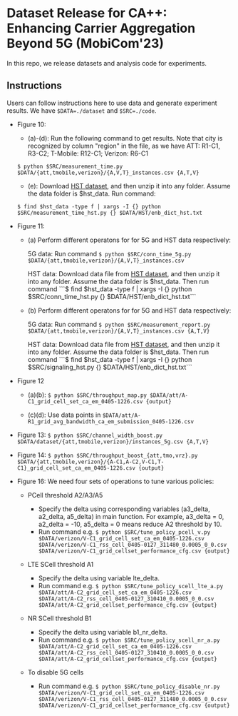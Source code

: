 # Dataset Release for CA++: Enhancing Carrier Aggregation Beyond 5G (MobiCom'23)

In this repo, we release datasets and analysis code for experiments. 

## Instructions

Users can follow instructions here to use data and generate experiment results. We have ```$DATA=./dataset``` and ```$SRC=./code```.

- Figure 10:
  - (a)-(d): Run the following command to get results. Note that city is recognized by column "region" in the file, as we have ATT: R1-C1, R3-C2; T-Mobile: R12-C1; Verizon: R6-C1
  
  ```$ python $SRC/measurement_time.py $DATA/{att,tmobile,verizon}/{A,V,T}_instances.csv {A,T,V}```

  - (e): Download [HST dataset](http://mssn3.cs.purdue.edu/350.zip), and then unzip it into any folder. Assume the data folder is $hst_data. Run command:
  
  ```$ find $hst_data -type f | xargs -I {} python $SRC/measurement_time_hst.py {} $DATA/HST/enb_dict_hst.txt```


- Figure 11:
  - (a) Perform different operatons for for 5G and HST data respectively:
  
    5G data: Run command ```$ python $SRC/conn_time_5g.py $DATA/{att,tmobile,verizon}/{A,V,T}_instances.csv```
    
    HST data: Download data file from [HST dataset](http://mssn3.cs.purdue.edu/350.zip), and then unzip it into any folder. Assume the data folder is $hst_data. Then run command ```$ find $hst_data -type f | xargs -I {} python $SRC/conn_time_hst.py {} $DATA/HST/enb_dict_hst.txt```
  
  - (b) Perform different operatons for for 5G and HST data respectively:
    
    5G data: Run command ```$ python $SRC/measurement_report.py $DATA/{att,tmobile,verizon}/{A,V,T}_instances.csv {A,T,V}```
    
    HST data: Download data file from [HST dataset](http://mssn3.cs.purdue.edu/350.zip), and then unzip it into any folder. Assume the data folder is $hst_data. Then run command ```$ find $hst_data -type f | xargs -I {} python $SRC/signaling_hst.py {} $DATA/HST/enb_dict_hst.txt```


- Figure 12
  - (a)(b): ```$ python $SRC/throughput_map.py $DATA/att/A-C1_grid_cell_set_ca_em_0405-1226.csv {output}```

  - (c)(d): Use data points in ```$DATA/att/A-R1_grid_avg_bandwidth_ca_em_submission_0405-1226.csv```


- Figure 13:
  ```$ python $SRC/channel_width_boost.py $DATA/dataset/{att,tmobile,verizon}/instances_5g.csv {A,T,V}```

- Figure 14:
  ```$ python $SRC/throughput_boost_{att,tmo,vrz}.py $DATA/{att,tmobile,verizon}/{A-C1,A-C2,V-C1,T-C1}_grid_cell_set_ca_em_0405-1226.csv {output}```

- Figure 16: We need four sets of operations to tune various policies:
  - PCell threshold A2/A3/A5
    - Specify the delta using corresponding variables (a3_delta, a2_delta, a5_delta) in main function. For example, a3_delta = 0, a2_delta = -10, a5_delta = 0 means reduce A2 threshold by 10.
    - Run command e.g. 
      ```$ python $SRC/tune_policy_pcell_v.py $DATA/verizon/V-C1_grid_cell_set_ca_em_0405-1226.csv $DATA/verizon/V-C1_rss_cell_0405-0127_311480_0.0005_0_0.csv $DATA/verizon/V-C1_grid_cellset_performance_cfg.csv {output}```

  - LTE SCell threshold A1
    - Specify the delta using variable lte_delta.
    - Run command e.g. 
      ```$ python $SRC/tune_policy_scell_lte_a.py $DATA/att/A-C2_grid_cell_set_ca_em_0405-1226.csv $DATA/att/A-C2_rss_cell_0405-0127_310410_0.0005_0_0.csv $DATA/att/A-C2_grid_cellset_performance_cfg.csv {output}```

  - NR SCell threshold B1
    - Specify the delta using variable b1_nr_delta.
    - Run command e.g.
      ```$ python $SRC/tune_policy_scell_nr_a.py $DATA/att/A-C2_grid_cell_set_ca_em_0405-1226.csv $DATA/att/A-C2_rss_cell_0405-0127_310410_0.0005_0_0.csv $DATA/att/A-C2_grid_cellset_performance_cfg.csv {output}```

  - To disable 5G cells
    - Run command e.g.
      ```$ python $SRC/tune_policy_disable_nr.py  $DATA/verizon/V-C1_grid_cell_set_ca_em_0405-1226.csv $DATA/verizon/V-C1_rss_cell_0405-0127_311480_0.0005_0_0.csv $DATA/verizon/V-C1_grid_cellset_performance_cfg.csv {output}```
